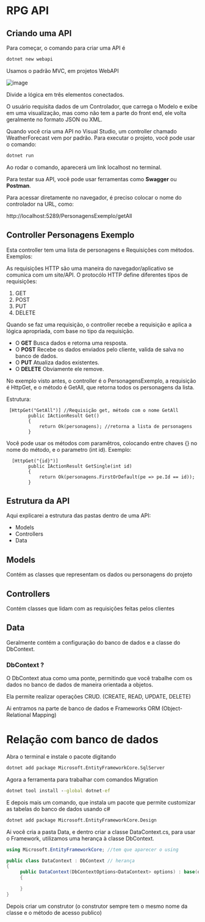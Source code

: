 # RPG API

## Criando uma API
Para começar, o comando para criar uma API é 
```cmd
dotnet new webapi 
```
Usamos o padrão MVC, em projetos WebAPI

![image](https://github.com/user-attachments/assets/7ab9a9a9-78f0-4031-b117-e17273e1ce1e)

Divide a lógica em três elementos conectados.

O usuário requisita dados de um Controlador, que carrega o Modelo e exibe em uma visualização, mas como não tem a parte do front end, ele volta geralmente no formato JSON ou XML.

Quando você cria uma API no Visual Studio, um controller chamado WeatherForecast vem por padrão. Para executar o projeto, você pode usar o comando:
```cmd
dotnet run
```
Ao rodar o comando, aparecerá um link localhost no terminal. 

Para testar sua API, você pode usar ferramentas como **Swagger** ou **Postman**. 

Para acessar diretamente no navegador, é preciso colocar o nome do controlador na URL, como:

http://localhost:5289/PersonagensExemplo/getAll

## Controller Personagens Exemplo

Esta controller tem uma lista de personagens e Requisições com métodos. Exemplos:

As requisições HTTP são uma maneira do navegador/aplicativo se comunica com um site/API. O protocólo HTTP define diferentes tipos de requisições:

1. GET
2. POST
3. PUT
4. DELETE

Quando se faz uma requisição, o controller recebe a requisição e aplica a lógica apropriada, com base no tipo da requisição.

- O **GET** Busca dados e retorna uma resposta.
- O **POST** Recebe os dados enviados pelo cliente, valida de salva no banco de dados.
- O **PUT** Atualiza dados existentes.
- O **DELETE** Obviamente ele remove.

No exemplo visto antes, o controller é o PersonagensExemplo, a requisição é HttpGet, e o método é GetAll, que retorna todos os personagens da lista.

Estrutura:
```cSharp
 [HttpGet("GetAll")] //Requisição get, método com o nome GetAll
        public IActionResult Get()
        {
            return Ok(personagens); //retorna a lista de personagens
        }
```

Você pode usar os métodos com paramêtros, colocando entre chaves {} no nome do método, e o parametro (int id). Exemplo:
```cSharp
  [HttpGet("{id}")]
        public IActionResult GetSingle(int id)
        {
            return Ok(personagens.FirstOrDefault(pe => pe.Id == id));
        }
```
## Estrutura da API

Aqui explicarei a estrutura das pastas dentro de uma API:

- Models
- Controllers
- Data

## Models
Contém as classes que representam os dados ou personagens do projeto

## Controllers
Contém classes que lidam com as requisições feitas pelos clientes

## Data

Geralmente contém a configuração do banco de dados e a classe do DbContext.

### DbContext ?

O DbContext atua como uma ponte, permitindo que você trabalhe com os dados no banco de dados de maneira orientada a objetos.

Ela permite realizar operações CRUD. (CREATE, READ, UPDATE, DELETE)

Ai entramos na parte de banco de dados e Frameworks ORM (Object-Relational Mapping)

# Relação com banco de dados

Abra o terminal e instale o pacote digitando
```cmd
dotnet add package Microsoft.EntityFrameworkCore.SqlServer
```
Agora a ferramenta para trabalhar com comandos Migration
```cmd
dotnet tool install --global dotnet-ef  
```
E depois mais um comando, que instala um pacote que permite customizar as tabelas do banco de dados usando c#
```cmd
dotnet add package Microsoft.EntityFrameworkCore.Design 
```

Ai você cria a pasta Data, e dentro criar a classe DataContext.cs, para usar o Framework, utilizamos uma herança à  classe DbContext.
```csharp
using Microsoft.EntityFrameworkCore; //tem que aparecer o using

public class DataContext : DbContext // herança 
{
     public DataContext(DbContextOptions<DataContext> options) : base(options) //construtor
     {

     }
}
```

Depois criar um construtor (o construtor sempre tem o mesmo nome da classe e o método de acesso publico)
